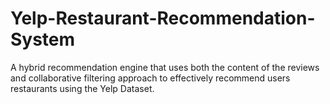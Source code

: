 # Yelp-Restaurant-Recommendation-System
A hybrid recommendation engine that uses both the content of the reviews and collaborative filtering approach to effectively recommend users restaurants using the Yelp Dataset.
